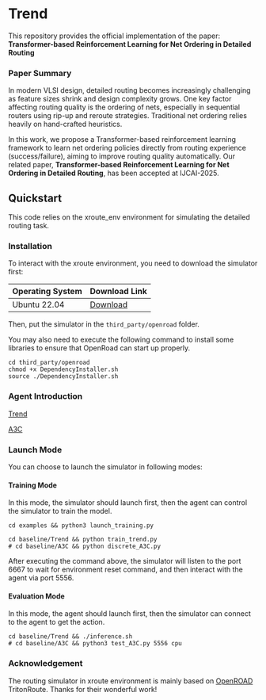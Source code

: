 # Trend

This repository provides the official implementation of the paper: **Transformer-based Reinforcement Learning for Net Ordering in Detailed Routing**

### Paper Summary

In modern VLSI design, detailed routing becomes increasingly challenging as feature sizes shrink and design complexity grows. One key factor affecting routing quality is the ordering of nets, especially in sequential routers using rip-up and reroute strategies. Traditional net ordering relies heavily on hand-crafted heuristics.

In this work, we propose a Transformer-based reinforcement learning framework to learn net ordering policies directly from routing experience (success/failure), aiming to improve routing quality automatically. Our related paper, **Transformer-based Reinforcement Learning for Net Ordering in Detailed Routing**, has been accepted at IJCAI-2025.

## Quickstart

This code relies on the xroute_env environment for simulating the detailed routing task.

### Installation

To interact with the xroute environment, you need to download the simulator first:

| Operating System | Download Link                                                |
| ---------------- | ------------------------------------------------------------ |
| Ubuntu 22.04     | [Download](https://drive.google.com/drive/folders/1cFmv9EXe319hs_NlaoN_ZHRLRlXw7Zks?usp=sharing) |

Then, put the simulator in the `third_party/openroad` folder.

You may also need to execute the following command to install some libraries to ensure that OpenRoad can start up properly.

```
cd third_party/openroad
chmod +x DependencyInstaller.sh
source ./DependencyInstaller.sh
```

### Agent Introduction

[Trend](https://github.com/xrouting/trend/blob/main/baseline/Trend/README.md)

[A3C](https://github.com/xrouting/trend/blob/main/baseline/A3C/README.md)

### Launch Mode

You can choose to launch the simulator in following modes:

#### Training Mode

In this mode, the simulator should launch first, then the agent can control the simulator to train the model.

```
cd examples && python3 launch_training.py

cd baseline/Trend && python train_trend.py 
# cd baseline/A3C && python discrete_A3C.py
```

After executing the command above, the simulator will listen to the port 6667 to wait for environment reset command, and then interact with the agent via port 5556.

#### Evaluation Mode

In this mode, the agent should launch first, then the simulator can connect to the agent to get the action.

```
cd baseline/Trend && ./inference.sh
# cd baseline/A3C && python3 test_A3C.py 5556 cpu
```

### Acknowledgement

The routing simulator in xroute environment is mainly based on [OpenROAD](https://github.com/The-OpenROAD-Project/OpenROAD) TritonRoute. Thanks for their wonderful work!









